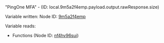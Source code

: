 "PingOne MFA" - (ID: local.9m5a2f4emp.payload.output.rawResponse.size)

Variable written:
Node ID: [9m5a2f4emp](../nodes/9m5a2f4emp.md)

Variable reads:
* Functions (Node ID: [nf4hv96sui](../nodes/nf4hv96sui.md))
